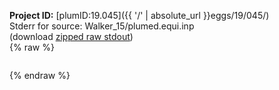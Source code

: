 **Project ID:** [plumID:19.045]({{ '/' | absolute_url }}eggs/19/045/)  
Stderr for source:  Walker_15/plumed.equi.inp   
(download [zipped raw stdout](plumed.equi.inp.plumed.stdout.txt.zip))  
{% raw %}
<pre>
</pre>
{% endraw %}
